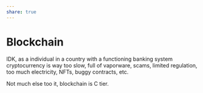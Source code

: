 ```yaml
---
share: true
---
```


# Blockchain

IDK, as a individual in a country with a functioning banking system cryptocurrency is way too slow, full of vaporware, scams, limited regulation, too much electricity, NFTs, buggy contracts, etc.

Not much else too it, blockchain is C tier.